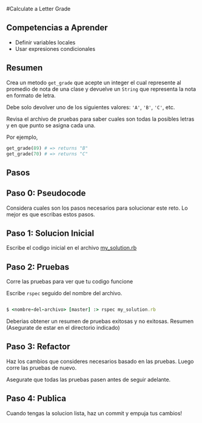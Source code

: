 #Calculate a Letter Grade

## Competencias a Aprender
- Definir variables locales
- Usar expresiones condicionales

## Resumen
Crea un metodo `get_grade` que acepte un integer el cual represente al promedio de nota de una clase y devuelve un `String` que representa la nota en formato de letra.

Debe solo devolver uno de los siguientes valores: `'A'`, `'B'`, `'C'`, etc.

Revisa el archivo de pruebas para saber cuales son todas la posibles letras y en que punto se asigna cada una.

Por ejemplo,

```ruby
get_grade(89) # => returns "B"
get_grade(70) # => returns "C"
```

## Pasos

## Paso 0: Pseudocode
Considera cuales son los pasos necesarios para solucionar este reto. Lo mejor es que escribas estos pasos.

## Paso 1: Solucion Inicial
Escribe el codigo inicial en el archivo [my_solution.rb](my_solution.rb)

## Paso 2: Pruebas
Corre las pruebas para ver que tu codigo funcione

Escribe `rspec` seguido del nombre del archivo.

```ruby

$ <nombre-del-archivo> [master] :> rspec my_solution.rb

```

Deberias obtener un resumen de pruebas exitosas y no exitosas. Resumen (Asegurate de estar en el directorio indicado)

## Paso 3: Refactor
Haz los cambios que consideres necesarios basado en las pruebas. Luego corre las pruebas de nuevo.

Asegurate que todas las pruebas pasen antes de seguir adelante.

## Paso 4: Publica
Cuando tengas la solucion lista, haz un commit y empuja tus cambios!
